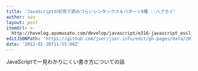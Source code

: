```yaml
---
title: 'JavaScriptの初見で読みづらいシンタックス＆パターン9種 ::ハブろぐ'
author: azu
layout: post
itemUrl: >-
  http://havelog.ayumusato.com/develop/javascript/e316-javascript_evil_syntax.html
editJSONPath: 'https://github.com/jser/jser.info/edit/gh-pages/data/2012/01/index.json'
date: '2012-01-20T11:55:00Z'
---
```

JavaScriptで一見わかりにくい書き方についての話
